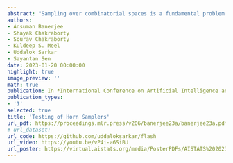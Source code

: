 ```yaml
---
abstract: "Sampling over combinatorial spaces is a fundamental problem in artificial intelligence with a wide variety of applications. Since state-of-the-art techniques heavily rely on heuristics whose rigorous analysis remain beyond the reach of current theoretical tools, the past few years have witnessed interest in the design of techniques to test the quality of samplers. The current state-ofthe-art techniques, Barbarik and Barbarik2, focus on the cases where combinatorial spaces are encoded as Conjunctive Normal Form (CNF) formulas. While CNF is a general-purpose form, often techniques rely on exploiting specific representations to achieve speedup. Of particular interest are Horn clauses, which form the basis of the logic programming tools in AI. In this context, a natural question is whether it is possible to design a tester that can determine the correctness of a given Horn sampler. The primary contribution of this paper is an affirmative answer to the above question. We design the first tester, Flash, which tests the correctness of a given Horn sampler: given a specific distribution $\\mathcal{I}$ and parameters $\\eta$, $\\varepsilon$, and $\\delta$ the tester Flash correctly (with probability at least $1 - \\delta$) distinguishes whether the underlying distribution of the Horn-sampler is “$\\varepsilon$-close” to $\\mathcal{I}$ or “$\\eta$-far” from $\\mathcal{I}$ by sampling only $\\mathcal{O}(tilt^3/(\\eta - \\varepsilon)^4)$ samples from the Hornsampler, where the tilt is the ratio of the maximum and the minimum (non-zero) probability masses of $\\mathcal{I}$. We also provide a prototype implementation of Flash and test three state-of-the-art samplers on a set of benchmarks"
authors:
- Ansuman Banerjee
- Shayak Chakraborty
- Sourav Chakraborty
- Kuldeep S. Meel
- Uddalok Sarkar
- Sayantan Sen
date: 2023-01-20 00:00:00
highlight: true
image_preview: ''
math: true
publication: In *International Conference on Artificial Intelligence and Statistics (AISTATS)*
publication_types:
- '1'
selected: true
title: 'Testing of Horn Samplers'
url_pdf: https://proceedings.mlr.press/v206/banerjee23a/banerjee23a.pdf
# url_dataset: 
url_code: https://github.com/uddaloksarkar/flash
url_video: https://youtu.be/vP4i-a6SiBU
url_poster: https://virtual.aistats.org/media/PosterPDFs/AISTATS%202023/5771.png?t=1681236772.5409713
---
```



